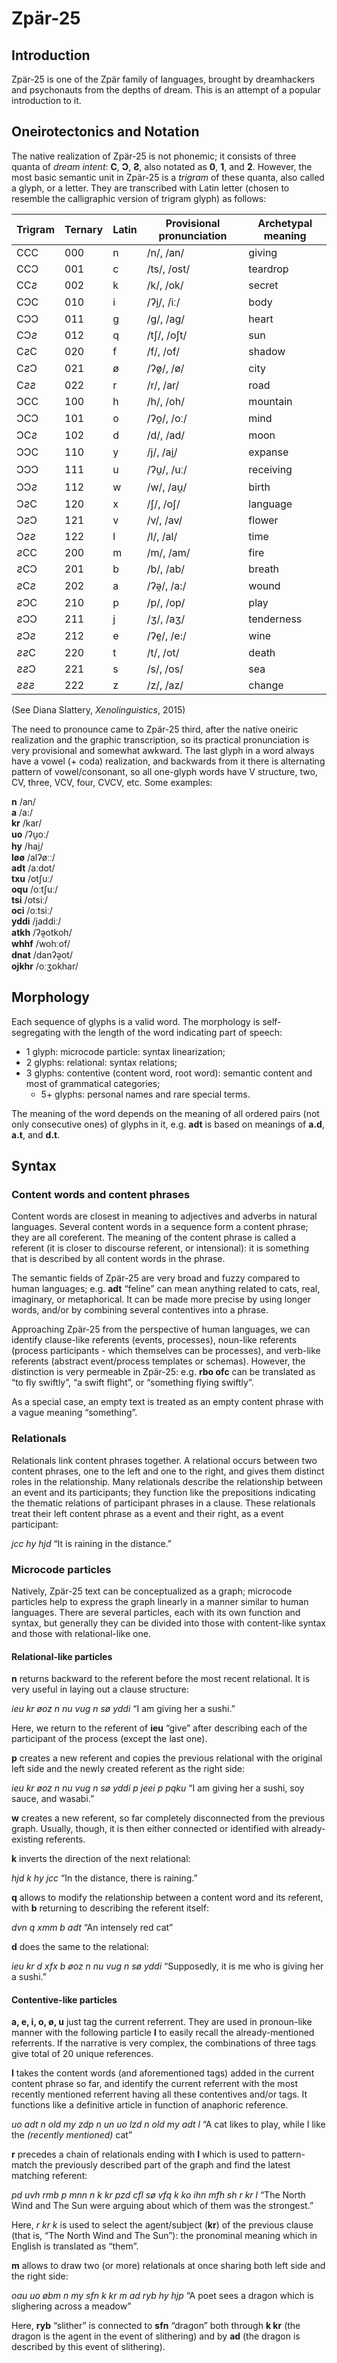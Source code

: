 # Zpär-25
## Introduction
Zpär-25 is one of the Zpär family of languages, brought by dreamhackers and psychonauts from the depths of dream. This is an attempt of a popular introduction to it.

## Oneirotectonics and Notation
The native realization of Zpär-25 is not phonemic; it consists of three quanta of *dream intent*: **C**, **Ɔ**, **Ƨ**, also notated as **0**, **1**, and **2**. However, the most basic semantic unit in Zpär-25 is a *trigram* of these quanta, also called a glyph, or a letter. They are transcribed with Latin letter (chosen to resemble the calligraphic version of trigram glyph) as follows:

| Trigram | Ternary | Latin | Provisional pronunciation | Archetypal meaning |
|---------|---------|-------|---------------------------|--------------------|
| CCC     | 000     | n     | /n/, /an/                 | giving             |
| CCƆ     | 001     | c     | /ts/, /ost/               | teardrop           |
| CC𐒒     | 002     | k     | /k/, /ok/                 | secret             |
| CƆC     | 010     | i     | /ʔi̯/, /iː/                | body               |
| CƆƆ     | 011     | g     | /g/, /ag/                 | heart              |
| CƆ𐒒     | 012     | q     | /tʃ/, /oʃt/               | sun                |
| C𐒒C     | 020     | f     | /f/, /of/                 | shadow             |
| C𐒒Ɔ     | 021     | ø     | /ʔø̯/, /ø/                 | city               |
| C𐒒𐒒     | 022     | r     | /r/, /ar/                 | road               |
| ƆCC     | 100     | h     | /h/, /oh/                 | mountain           |
| ƆCƆ     | 101     | o     | /ʔo̯/, /oː/                | mind               |
| ƆC𐒒     | 102     | d     | /d/, /ad/                 | moon               |
| ƆƆC     | 110     | y     | /j/, /ai̯/                 | expanse            |
| ƆƆƆ     | 111     | u     | /ʔu̯/, /uː/                | receiving          |
| ƆƆ𐒒     | 112     | w     | /w/, /au̯/                 | birth              |
| Ɔ𐒒C     | 120     | x     | /ʃ/, /oʃ/                 | language           |
| Ɔ𐒒Ɔ     | 121     | v     | /v/, /av/                 | flower             |
| Ɔ𐒒𐒒     | 122     | l     | /l/, /al/                 | time               |
| 𐒒CC     | 200     | m     | /m/, /am/                 | fire               |
| 𐒒CƆ     | 201     | b     | /b/, /ab/                 | breath             |
| 𐒒C𐒒     | 202     | a     | /ʔə̯/, /a:/                | wound              |
| 𐒒ƆC     | 210     | p     | /p/, /op/                 | play               |
| 𐒒ƆƆ     | 211     | j     | /ʒ/, /aʒ/                 | tenderness         |
| 𐒒Ɔ𐒒     | 212     | e     | /ʔe̯/, /e:/                | wine               |
| 𐒒𐒒C     | 220     | t     | /t/, /ot/                 | death              |
| 𐒒𐒒Ɔ     | 221     | s     | /s/, /os/                 | sea                |
| 𐒒𐒒𐒒     | 222     | z     | /z/, /az/                 | change             |

(See Diana Slattery, *Xenolinguistics*, 2015)

The need to pronounce came to Zpär-25 third, after the native oneiric realization and the graphic transcription, so its practical pronunciation is very provisional and somewhat awkward. The last glyph in a word always have a vowel (+ coda) realization, and backwards from it there is alternating pattern of vowel/consonant, so all one-glyph words have V structure, two, CV, three, VCV, four, CVCV, etc. Some examples:

**n** /an/<br>
**a** /a:/<br>
**kr** /kar/<br>
**uo** /ʔu̯oː/<br>
**hy** /hai̯/<br>
**løø** /alʔøːː/<br>
**adt** /aːdot/<br>
**txu** /otʃuː/<br>
**oqu** /oːtʃuː/<br>
**tsi** /otsiː/<br>
**oci** /oːtsiː/<br>
**yddi** /jaddiː/<br>
**atkh** /ʔə̯otkoh/<br>
**whhf** /wohːof/<br>
**dnat** /danʔə̯ot/<br>
**ojkhr** /oːʒokhar/<br>

## Morphology

Each sequence of glyphs is a valid word. The morphology is self-segregating with the length of the word indicating part of speech:

- 1 glyph: microcode particle: syntax linearization;
- 2 glyphs: relational: syntax relations;
- 3 glyphs: contentive (content word, root word): semantic content and most of grammatical categories;
  - 5+ glyphs: personal names and rare special terms.

The meaning of the word depends on the meaning of all ordered pairs (not only consecutive ones) of glyphs in it, e.g. **adt** is based on meanings of **a.d**, **a.t**, and **d.t**.

## Syntax
### Content words and content phrases

Content words are closest in meaning to adjectives and adverbs in natural languages. Several content words in a sequence form a content phrase; they are all coreferent. The meaning of the content phrase is called a referent (it is closer to discourse referent, or intensional): it is something that is described by all content words in the phrase.

The semantic fields of Zpär-25 are very broad and fuzzy compared to human languages; e.g. **adt** “feline” can mean anything related to cats, real, imaginary, or metaphorical. It can be made more precise by using longer words, and/or by combining several contentives into a phrase.

Approaching Zpär-25 from the perspective of human languages, we can identify clause-like referents (events, processes), noun-like referents (process participants - which themselves can be processes), and verb-like referents (abstract event/process templates or schemas). However, the distinction is very permeable in Zpär-25: e.g. **rbo ofc** can be translated as “to fly swiftly”, “a swift flight”, or “something flying swiftly”.

As a special case, an empty text is treated as an empty content phrase with a vague meaning “something”.

### Relationals

Relationals link content phrases together. A relational occurs between two content phrases, one to the left and one to the right, and gives them distinct roles in the relationship. Many relationals describe the relationship between an event and its participants; they function like the prepositions indicating the thematic relations of participant phrases in a clause. These relationals treat their left content phrase as a event and their right, as a event participant:

*jcc hy hjd* “It is raining in the distance.”

### Microcode particles

Natively, Zpär-25 text can be conceptualized as a graph; microcode particles help to express the graph linearly in a manner similar to human languages. There are several particles, each with its own function and syntax, but generally they can be divided into those with content-like syntax and those with relational-like one.

#### Relational-like particles

**n** returns backward to the referent before the most recent relational. It is very useful in laying out a clause structure:

*ieu kr øoz n nu vug n sø yddi* “I am giving her a sushi.”

Here, we return to the referent of **ieu** “give” after describing each of the participant of the process (except the last one).

**p** creates a new referent and copies the previous relational with the original left side and the newly created referent as the right side:

*ieu kr øoz n nu vug n sø yddi p jeei p pqku* “I am giving her a sushi, soy sauce, and wasabi.”

**w** creates a new referent, so far completely disconnected from the previous graph. Usually, though, it is then either connected or identified with already-existing referents.

**k** inverts the direction of the next relational:

*hjd k hy jcc* “In the distance, there is raining.”

**q** allows to modify the relationship between a content word and its referent, with **b** returning to describing the referent itself:

*dvn q xmm b adt* “An intensely red cat”

**d** does the same to the relational:

*ieu kr d xfx b øoz n nu vug n sø yddi* “Supposedly, it is me who is giving her a sushi.”

#### Contentive-like particles

**a, e, i, o, ø, u** just tag the current referrent. They are used in pronoun-like manner with the following particle **l** to easily recall the already-mentioned referrents. If the narrative is very complex, the combinations of three tags give total of 20 unique references. 

**l** takes the content words (and aforementioned tags) added in the current content phrase so far, and identify the current referrent with the most recently mentioned referrent having all these contentives and/or tags. It functions like a definitive article in function of anaphoric reference.

*uo adt n old my zdp n un uo lzd n old my adt l* “A cat likes to play, while I like the *(recently mentioned)* cat”

**r** precedes a chain of relationals ending with **l** which is used to pattern-match the previously described part of the graph and find the latest matching referent:

*pd uvh rmb p mnn n k kr pzd cfl sø vfq k ko ihn mfh sh r kr l* “The North Wind and The Sun were arguing about which of them was the strongest.”

Here, *r kr k* is used to select the agent/subject (**kr**) of the previous clause (that is, “The North Wind and The Sun”): the pronominal meaning which in English is translated as “them”.

**m** allows to draw two (or more) relationals at once sharing both left side and the right side:

*oau uo øbm n my sfn k kr m ad ryb hy hjp* “A poet sees a dragon which is slighering across a meadow”

Here, **ryb** “slither” is connected to **sfn** “dragon” both through **k kr** (the dragon is the agent in the event of slithering) and by **ad** (the dragon is described by this event of slithering). 
